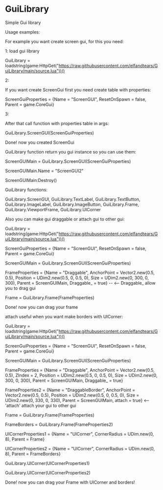 # GuiLibrary
Simple Gui library

Usage examples:

For example you want create screen gui, for this you need:

1: load gui library

GuiLibrary = loadstring(game:HttpGet("https://raw.githubusercontent.com/elfandtears/GuiLibrary/main/source.lua"))()

2:

If you want create ScreenGui first you need create table with properties:

ScreenGuiProperties = {Name = "ScreenGUI", ResetOnSpawn = false, Parent = game.CoreGui}

3:

After that call function with properties table in args:

GuiLibrary.ScreenGUI(ScreenGuiProperties)

Done! now you created ScreenGui

GuiLibrary function return you gui instance so you can use them:

ScreenGUIMain = GuiLibrary.ScreenGUI(ScreenGuiProperties)

ScreenGUIMain.Name = "ScreenGUI2"

ScreenGUIMain:Destroy()

GuiLibrary functions:

GuiLibrary.ScreenGUI, GuiLibrary.TextLabel, GuiLibrary.TextButton, GuiLibrary.ImageLabel, GuiLibrary.ImageButton, GuiLibrary.Frame, GuiLibrary.ViewportFrame, GuiLibrary.UICorner

Also you can make gui draggable or attach gui to other gui:

GuiLibrary = loadstring(game:HttpGet("https://raw.githubusercontent.com/elfandtears/GuiLibrary/main/source.lua"))()

ScreenGuiProperties = {Name = "ScreenGUI", ResetOnSpawn = false, Parent = game.CoreGui}

ScreenGUIMain = GuiLibrary.ScreenGUI(ScreenGuiProperties)

FrameProperties = {Name = "Draggable", AnchorPoint = Vector2.new(0.5, 0.5), Position = UDim2.new(0.5, 0, 0.5, 0), Size = UDim2.new(0, 300, 0, 300), Parent = ScreenGUIMain, Draggable_ = true} -- <-- Draggable_ allow you to drag gui

Frame = GuiLibrary.Frame(FrameProperties)

Done! now you can drag your frame

attach useful when you want make borders with UICorner:

GuiLibrary = loadstring(game:HttpGet("https://raw.githubusercontent.com/elfandtears/GuiLibrary/main/source.lua"))()

ScreenGuiProperties = {Name = "ScreenGUI", ResetOnSpawn = false, Parent = game.CoreGui}

ScreenGUIMain = GuiLibrary.ScreenGUI(ScreenGuiProperties)

FrameProperties = {Name = "Draggable", AnchorPoint = Vector2.new(0.5, 0.5), ZIndex = 2, Position = UDim2.new(0.5, 0, 0.5, 0), Size = UDim2.new(0, 300, 0, 300), Parent = ScreenGUIMain, Draggable_ = true}

FrameProperties2 = {Name = "DraggableBorder", AnchorPoint = Vector2.new(0.5, 0.5), Position = UDim2.new(0.5, 0, 0.5, 0), Size = UDim2.new(0, 330, 0, 330), Parent = ScreenGUIMain, attach = true} <-- 'attach' attach your gui to other gui

Frame = GuiLibrary.Frame(FrameProperties)

FrameBorders = GuiLibrary.Frame(FrameProperties2)

UICornerProperties1 = {Name = "UICorner", CornerRadius = UDim.new(0, 8), Parent = Frame}

UICornerProperties2 = {Name = "UICorner", CornerRadius = UDim.new(0, 8), Parent = FrameBorders}

GuiLibrary.UICorner(UICornerProperties1)

GuiLibrary.UICorner(UICornerProperties2)

Done! now you can drag your Frame with UICorner and borders!
